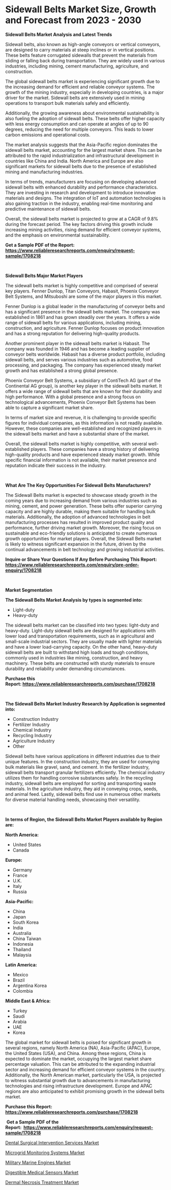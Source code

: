 <p><h1>Sidewall Belts Market Size, Growth and Forecast from 2023 - 2030</h1></p><p><strong>Sidewall Belts Market Analysis and Latest Trends</strong></p>
<p><p>Sidewall belts, also known as high-angle conveyors or vertical conveyors, are designed to carry materials at steep inclines or in vertical positions. These belts feature corrugated sidewalls that prevent the materials from sliding or falling back during transportation. They are widely used in various industries, including mining, cement manufacturing, agriculture, and construction.</p><p>The global sidewall belts market is experiencing significant growth due to the increasing demand for efficient and reliable conveyor systems. The growth of the mining industry, especially in developing countries, is a major driver for the market. Sidewall belts are extensively used in mining operations to transport bulk materials safely and efficiently.</p><p>Additionally, the growing awareness about environmental sustainability is also fueling the adoption of sidewall belts. These belts offer higher capacity with less energy consumption and can operate at angles of up to 90 degrees, reducing the need for multiple conveyors. This leads to lower carbon emissions and operational costs.</p><p>The market analysis suggests that the Asia-Pacific region dominates the sidewall belts market, accounting for the largest market share. This can be attributed to the rapid industrialization and infrastructural development in countries like China and India. North America and Europe are also significant markets for sidewall belts due to the presence of established mining and manufacturing industries.</p><p>In terms of trends, manufacturers are focusing on developing advanced sidewall belts with enhanced durability and performance characteristics. They are investing in research and development to introduce innovative materials and designs. The integration of IoT and automation technologies is also gaining traction in the industry, enabling real-time monitoring and predictive maintenance of sidewall belts.</p><p>Overall, the sidewall belts market is projected to grow at a CAGR of 9.8% during the forecast period. The key factors driving this growth include increasing mining activities, rising demand for efficient conveyor systems, and the emphasis on environmental sustainability.</p></p>
<p><strong>Get a Sample PDF of the Report:&nbsp; <a href="https://www.reliableresearchreports.com/enquiry/request-sample/1708218">https://www.reliableresearchreports.com/enquiry/request-sample/1708218</a></strong></p>
<p>&nbsp;</p>
<p><strong>Sidewall Belts Major Market Players</strong></p>
<p><p>The sidewall belts market is highly competitive and comprised of several key players. Fenner Dunlop, Titan Conveyors, Habasit, Phoenix Conveyor Belt Systems, and Mitsuboshi are some of the major players in this market.</p><p>Fenner Dunlop is a global leader in the manufacturing of conveyor belts and has a significant presence in the sidewall belts market. The company was established in 1861 and has grown steadily over the years. It offers a wide range of sidewall belts for various applications, including mining, construction, and agriculture. Fenner Dunlop focuses on product innovation and has a strong reputation for delivering high-quality products.</p><p>Another prominent player in the sidewall belts market is Habasit. The company was founded in 1946 and has become a leading supplier of conveyor belts worldwide. Habasit has a diverse product portfolio, including sidewall belts, and serves various industries such as automotive, food processing, and packaging. The company has experienced steady market growth and has established a strong global presence.</p><p>Phoenix Conveyor Belt Systems, a subsidiary of ContiTech AG (part of the Continental AG group), is another key player in the sidewall belts market. It offers a wide range of sidewall belts that are known for their durability and high performance. With a global presence and a strong focus on technological advancements, Phoenix Conveyor Belt Systems has been able to capture a significant market share.</p><p>In terms of market size and revenue, it is challenging to provide specific figures for individual companies, as this information is not readily available. However, these companies are well-established and recognized players in the sidewall belts market and have a substantial share of the market.</p><p>Overall, the sidewall belts market is highly competitive, with several well-established players. These companies have a strong history of delivering high-quality products and have experienced steady market growth. While specific financial information is not available, their market presence and reputation indicate their success in the industry.</p></p>
<p>&nbsp;</p>
<p><strong>What Are The Key Opportunities For Sidewall Belts Manufacturers?</strong></p>
<p><p>The Sidewall Belts market is expected to showcase steady growth in the coming years due to increasing demand from various industries such as mining, cement, and power generation. These belts offer superior carrying capacity and are highly durable, making them suitable for handling bulk materials. Additionally, the adoption of advanced technologies in belt manufacturing processes has resulted in improved product quality and performance, further driving market growth. Moreover, the rising focus on sustainable and eco-friendly solutions is anticipated to create numerous growth opportunities for market players. Overall, the Sidewall Belts market is likely to witness significant expansion in the future, driven by the continual advancements in belt technology and growing industrial activities.</p></p>
<p><strong>Inquire or Share Your Questions If Any Before Purchasing This Report: <a href="https://www.reliableresearchreports.com/enquiry/pre-order-enquiry/1708218">https://www.reliableresearchreports.com/enquiry/pre-order-enquiry/1708218</a></strong></p>
<p>&nbsp;</p>
<p><strong>Market Segmentation</strong></p>
<p><strong>The Sidewall Belts Market Analysis by types is segmented into:</strong></p>
<p><ul><li>Light-duty</li><li>Heavy-duty</li></ul></p>
<p><p>The sidewall belts market can be classified into two types: light-duty and heavy-duty. Light-duty sidewall belts are designed for applications with lower load and transportation requirements, such as in agricultural and small-scale industrial sectors. They are usually made with lighter materials and have a lower load-carrying capacity. On the other hand, heavy-duty sidewall belts are built to withstand high loads and tough conditions, commonly used in industries like mining, construction, and heavy machinery. These belts are constructed with sturdy materials to ensure durability and reliability under demanding circumstances.</p></p>
<p><strong>Purchase this Report:&nbsp;<a href="https://www.reliableresearchreports.com/purchase/1708218">https://www.reliableresearchreports.com/purchase/1708218</a></strong></p>
<p>&nbsp;</p>
<p><strong>The Sidewall Belts Market Industry Research by Application is segmented into:</strong></p>
<p><ul><li>Construction Industry</li><li>Fertilizer Industry</li><li>Chemical Industry</li><li>Recycling Industry</li><li>Agriculture Industry</li><li>Other</li></ul></p>
<p><p>Sidewall belts have various applications in different industries due to their unique features. In the construction industry, they are used for conveying bulk materials like gravel, sand, and cement. In the fertilizer industry, sidewall belts transport granular fertilizers efficiently. The chemical industry utilizes them for handling corrosive substances safely. In the recycling industry, sidewall belts are employed for sorting and transporting waste materials. In the agriculture industry, they aid in conveying crops, seeds, and animal feed. Lastly, sidewall belts find use in numerous other markets for diverse material handling needs, showcasing their versatility.</p></p>
<p>&nbsp;</p>
<p><strong>In terms of Region, the Sidewall Belts Market Players available by Region are:</strong></p>
<p>
    <p> <strong> North America: </strong>
        <ul>
            <li>United States</li>
            <li>Canada</li>
        </ul>
        </p> 
    <p> <strong> Europe: </strong>
        <ul>
            <li>Germany</li>
            <li>France</li>
            <li>U.K.</li>
            <li>Italy</li>
            <li>Russia</li>
        </ul>
        </p> 
    <p> <strong> Asia-Pacific: </strong>
        <ul>
            <li>China</li>
            <li>Japan</li>
            <li>South Korea</li>
            <li>India</li>
            <li>Australia</li>
            <li>China Taiwan</li>
            <li>Indonesia</li>
            <li>Thailand</li>
            <li>Malaysia</li>
        </ul>
        </p> 
    <p> <strong> Latin America: </strong>
        <ul>
            <li>Mexico</li>
            <li>Brazil</li>
            <li>Argentina Korea</li>
            <li>Colombia</li>
        </ul>
        </p> 
    <p> <strong> Middle East & Africa: </strong>
        <ul>
            <li>Turkey</li>
            <li>Saudi</li>
            <li>Arabia</li>
            <li>UAE</li>
            <li>Korea</li>
        </ul>
    </p>
    </p>
<p><p>The global market for sidewall belts is poised for significant growth in several regions, namely North America (NA), Asia-Pacific (APAC), Europe, the United States (USA), and China. Among these regions, China is expected to dominate the market, occupying the largest market share percentage valuation. This can be attributed to the expanding industrial sector and increasing demand for efficient conveyor systems in the country. Additionally, the North American market, particularly the USA, is projected to witness substantial growth due to advancements in manufacturing technologies and rising infrastructure development. Europe and APAC regions are also anticipated to exhibit promising growth in the sidewall belts market.</p></p>
<p><strong>Purchase this Report: <a href="https://www.reliableresearchreports.com/purchase/1708218">https://www.reliableresearchreports.com/purchase/1708218</a></strong></p>
<p>&nbsp;<strong>Get a Sample PDF of the Report:&nbsp;&nbsp;<a href="https://www.reliableresearchreports.com/enquiry/request-sample/1708218">https://www.reliableresearchreports.com/enquiry/request-sample/1708218</a></strong></p>
<p><strong></strong></p>
<p><p><a href="https://www.linkedin.com/pulse/decoding-dental-surgical-intervention-services-market-mk54e/">Dental Surgical Intervention Services Market</a></p><p><a href="https://medium.com/@fosterfahey1016/microgrid-monitoring-systems-market-report-reveals-the-latest-trends-and-growth-opportunities-of-e4f773d27074">Microgrid Monitoring Systems Market</a></p><p><a href="https://medium.com/@jonatanjast6362/military-marine-engines-market-research-report-its-history-and-forecast-2023-to-2030-2f26f2d03f81">Military Marine Engines Market</a></p><p><a href="https://www.linkedin.com/pulse/digestible-medical-sensors-market-size-share-amp-trends-analysis-wrt2e/">Digestible Medical Sensors Market</a></p><p><a href="https://www.linkedin.com/pulse/dermal-necrosis-treatment-market-size-share-amp-trends-analysis-14x3e/">Dermal Necrosis Treatment Market</a></p></p>